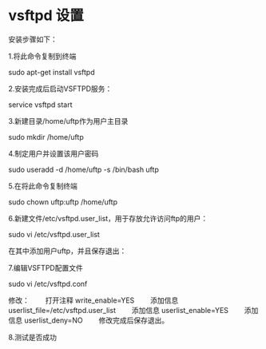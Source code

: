 # vsftpd 设置

安装步骤如下：

1.将此命令复制到终端

sudo apt-get install vsftpd

2.安装完成后启动VSFTPD服务：

service vsftpd start

3.新建目录/home/uftp作为用户主目录

sudo mkdir /home/uftp

4.制定用户并设置该用户密码

sudo useradd -d /home/uftp -s /bin/bash uftp

5.在将此命令复制终端

sudo chown uftp:uftp /home/uftp

6.新建文件/etc/vsftpd.user_list，用于存放允许访问ftp的用户：

sudo vi /etc/vsftpd.user_list

在其中添加用户uftp，并且保存退出：


7.编辑VSFTPD配置文件

sudo vi /etc/vsftpd.conf

修改：
　　打开注释 write_enable=YES
　　添加信息 userlist_file=/etc/vsftpd.user_list
　　添加信息 userlist_enable=YES
　　添加信息 userlist_deny=NO
　　修改完成后保存退出。

8.测试是否成功

